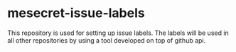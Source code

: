 mesecret-issue-labels
=====================

This repository is used for setting up issue labels.
The labels will be used in all other repositories by using a tool developed on top of github api.
